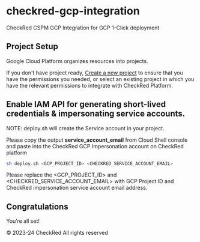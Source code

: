 # checkred-gcp-integration
CheckRed CSPM GCP Integration for GCP 1-Click deployment 

## Project Setup

Google Cloud Platform organizes resources into projects.

If you don't have project ready, [Create a new project](https://developers.google.com/workspace/guides/create-project) to ensure that you have the permissions you needed, or select an existing project in which you have the relevant permissions to integrate with CheckRed Platform.

## Enable IAM API for generating short-lived credentials & impersonating service accounts. 

NOTE: deploy.sh will create the Service account in your project.

Please copy the output **service_account_email** from Cloud Shell console and paste into the CheckRed GCP Impersonation account on CheckRed platform

```bash
sh deploy.sh <GCP_PROJECT_ID> <CHECKRED_SERVICE_ACCOUNT_EMAIL>
```

Please replace the <GCP_PROJECT_ID> and <CHECKRED_SERVICE_ACCOUNT_EMAIL> with GCP Project ID and CheckRed impersonation service account email address.



## Congratulations

<walkthrough-conclusion-trophy></walkthrough-conclusion-trophy>

You’re all set!

<walkthrough-footnote>© 2023-24 CheckRed All rights reserved</walkthrough-footnote>
